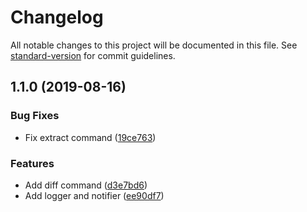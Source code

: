 # Changelog

All notable changes to this project will be documented in this file. See [standard-version](https://github.com/conventional-changelog/standard-version) for commit guidelines.

## 1.1.0 (2019-08-16)


### Bug Fixes

* Fix extract command ([19ce763](https://github.com/y-lakhdar/sfdc-org-compare/commit/19ce763))


### Features

* Add diff command ([d3e7bd6](https://github.com/y-lakhdar/sfdc-org-compare/commit/d3e7bd6))
* Add logger and notifier ([ee90df7](https://github.com/y-lakhdar/sfdc-org-compare/commit/ee90df7))

